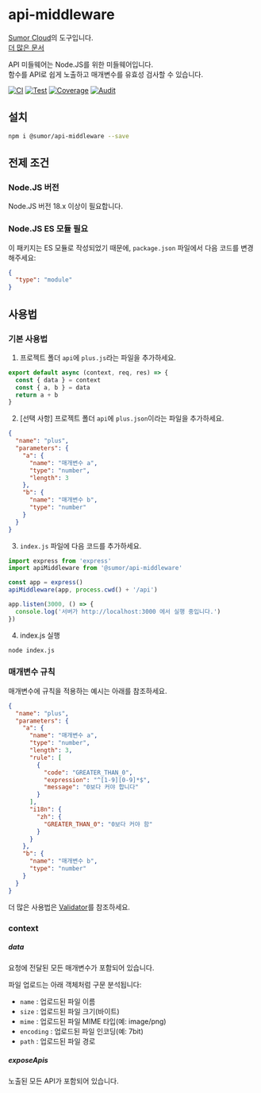 # api-middleware

[Sumor Cloud](https://sumor.cloud)의 도구입니다.  
[더 많은 문서](https://sumor.cloud/api-middleware)

API 미들웨어는 Node.JS를 위한 미들웨어입니다.  
함수를 API로 쉽게 노출하고 매개변수를 유효성 검사할 수 있습니다.

[![CI](https://github.com/sumor-cloud/api-middleware/actions/workflows/ci.yml/badge.svg)](https://github.com/sumor-cloud/api-middleware/actions/workflows/ci.yml)
[![Test](https://github.com/sumor-cloud/api-middleware/actions/workflows/ut.yml/badge.svg)](https://github.com/sumor-cloud/api-middleware/actions/workflows/ut.yml)
[![Coverage](https://github.com/sumor-cloud/api-middleware/actions/workflows/coverage.yml/badge.svg)](https://github.com/sumor-cloud/api-middleware/actions/workflows/coverage.yml)
[![Audit](https://github.com/sumor-cloud/api-middleware/actions/workflows/audit.yml/badge.svg)](https://github.com/sumor-cloud/api-middleware/actions/workflows/audit.yml)

## 설치

```bash
npm i @sumor/api-middleware --save
```

## 전제 조건

### Node.JS 버전

Node.JS 버전 18.x 이상이 필요합니다.

### Node.JS ES 모듈 필요

이 패키지는 ES 모듈로 작성되었기 때문에, `package.json` 파일에서 다음 코드를 변경해주세요:

```json
{
  "type": "module"
}
```

## 사용법

### 기본 사용법

1. 프로젝트 폴더 `api`에 `plus.js`라는 파일을 추가하세요.

```js
export default async (context, req, res) => {
  const { data } = context
  const { a, b } = data
  return a + b
}
```

2. [선택 사항] 프로젝트 폴더 `api`에 `plus.json`이라는 파일을 추가하세요.

```json
{
  "name": "plus",
  "parameters": {
    "a": {
      "name": "매개변수 a",
      "type": "number",
      "length": 3
    },
    "b": {
      "name": "매개변수 b",
      "type": "number"
    }
  }
}
```

3. `index.js` 파일에 다음 코드를 추가하세요.

```javascript
import express from 'express'
import apiMiddleware from '@sumor/api-middleware'

const app = express()
apiMiddleware(app, process.cwd() + '/api')

app.listen(3000, () => {
  console.log('서버가 http://localhost:3000 에서 실행 중입니다.')
})
```

4. index.js 실행

```bash
node index.js
```

### 매개변수 규칙

매개변수에 규칙을 적용하는 예시는 아래를 참조하세요.

```json
{
  "name": "plus",
  "parameters": {
    "a": {
      "name": "매개변수 a",
      "type": "number",
      "length": 3,
      "rule": [
        {
          "code": "GREATER_THAN_0",
          "expression": "^[1-9][0-9]*$",
          "message": "0보다 커야 합니다"
        }
      ],
      "i18n": {
        "zh": {
          "GREATER_THAN_0": "0보다 커야 함"
        }
      }
    },
    "b": {
      "name": "매개변수 b",
      "type": "number"
    }
  }
}
```

더 많은 사용법은 [Validator](https://sumor.cloud/validator/)를 참조하세요.

### context

##### data

요청에 전달된 모든 매개변수가 포함되어 있습니다.

파일 업로드는 아래 객체처럼 구문 분석됩니다:

- `name` : 업로드된 파일 이름
- `size` : 업로드된 파일 크기(바이트)
- `mime` : 업로드된 파일 MIME 타입(예: image/png)
- `encoding` : 업로드된 파일 인코딩(예: 7bit)
- `path` : 업로드된 파일 경로

##### exposeApis

노출된 모든 API가 포함되어 있습니다.
